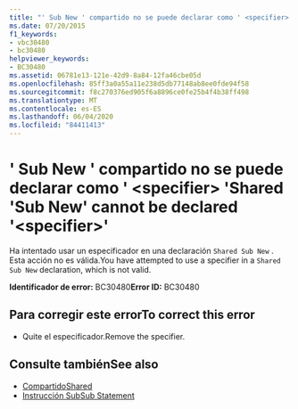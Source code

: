 ```yaml
---
title: "' Sub New ' compartido no se puede declarar como ' <specifier> '"
ms.date: 07/20/2015
f1_keywords:
- vbc30480
- bc30480
helpviewer_keywords:
- BC30480
ms.assetid: 06781e13-121e-42d9-8a84-12fa46cbe05d
ms.openlocfilehash: 85ff3a0a55a11e238d5db77148ab8ee0fde94f58
ms.sourcegitcommit: f8c270376ed905f6a8896ce0fe25b4f4b38ff498
ms.translationtype: MT
ms.contentlocale: es-ES
ms.lasthandoff: 06/04/2020
ms.locfileid: "84411413"
---
```

# <a name="shared-sub-new-cannot-be-declared-specifier"></a><span data-ttu-id="051f0-102">' Sub New ' compartido no se puede declarar como ' \<specifier> '</span><span class="sxs-lookup"><span data-stu-id="051f0-102">Shared 'Sub New' cannot be declared '\<specifier>'</span></span>
<span data-ttu-id="051f0-103">Ha intentado usar un especificador en una declaración `Shared Sub New` . Esta acción no es válida.</span><span class="sxs-lookup"><span data-stu-id="051f0-103">You have attempted to use a specifier in a `Shared Sub New` declaration, which is not valid.</span></span>  
  
 <span data-ttu-id="051f0-104">**Identificador de error:** BC30480</span><span class="sxs-lookup"><span data-stu-id="051f0-104">**Error ID:** BC30480</span></span>  
  
## <a name="to-correct-this-error"></a><span data-ttu-id="051f0-105">Para corregir este error</span><span class="sxs-lookup"><span data-stu-id="051f0-105">To correct this error</span></span>  
  
- <span data-ttu-id="051f0-106">Quite el especificador.</span><span class="sxs-lookup"><span data-stu-id="051f0-106">Remove the specifier.</span></span>  
  
## <a name="see-also"></a><span data-ttu-id="051f0-107">Consulte también</span><span class="sxs-lookup"><span data-stu-id="051f0-107">See also</span></span>

- [<span data-ttu-id="051f0-108">Compartido</span><span class="sxs-lookup"><span data-stu-id="051f0-108">Shared</span></span>](../language-reference/modifiers/shared.md)
- [<span data-ttu-id="051f0-109">Instrucción Sub</span><span class="sxs-lookup"><span data-stu-id="051f0-109">Sub Statement</span></span>](../language-reference/statements/sub-statement.md)
